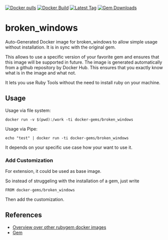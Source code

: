 [![Docker pulls](https://img.shields.io/docker/pulls/rubygem/broken_windows.svg)](https://hub.docker.com/r/rubygem/broken_windows/)
[![Docker Build](https://img.shields.io/docker/automated/rubygem/broken_windows.svg)](https://hub.docker.com/r/rubygem/broken_windows/)
[![Latest Tag](https://img.shields.io/github/tag/docker-rubygem/broken_windows.svg)](https://hub.docker.com/r/rubygem/broken_windows/)
[![Gem Downloads](https://img.shields.io/gem/dt/broken_windows.svg)](https://rubygems.org/gems/broken_windows/)
# broken_windows

Auto-Generated Docker image for broken_windows to allow simple usage without installation.
It is in sync with the original gem.

This allows to use a specific version of your favorite gem and ensures that this image will be supported in future.
The image is generated automatically from a github repository by Docker Hub.
This ensures that you exactly know what is in the image and what not.

It lets you use Ruby Tools without the need to install ruby on your machine.

## Usage

Usage via file system:

`docker run -v $(pwd):/work -ti docker-gems/broken_windows`

Usage via Pipe:

`echo "test" | docker run -ti docker-gems/broken_windows`

It depends on your specific use case how your want to use it.

### Add Customization

For extension, it could be used as base image.

So instead of struggeling with the installation of a gem, just write

`FROM docker-gems/broken_windows`

Then add the customization.

## References

 - [Overview over other rubygem docker images](https://github.com/thinkbot/docker-rubygem)
 - [Gem](https://rubygems.org/gems/broken_windows/)
